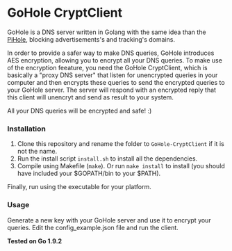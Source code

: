 # GoHole CryptClient

GoHole is a DNS server written in Golang with the same idea than the [PiHole](https://pi-hole.net), blocking advertisements's and tracking's domains.

In order to provide a safer way to make DNS queries, GoHole introduces AES encryption, allowing you to encrypt all your DNS queries. To make use of the encryption feeature, you need the GoHole CryptClient, which is basically a "proxy DNS server" that listen for unencrypted queries in your computer and then encrypts these queries to send the encrypted queries to your GoHole server. The server will respond with an encrypted reply that this client will unencryt and send as result to your system.

All your DNS queries will be encrypted and safe! :)

### Installation

1. Clone this repository and rename the folder to `GoHole-CryptClient` if it is not the name.
2. Run the install script `install.sh` to install all the dependencies.
3. Compile using Makefile (`make`). Or run `make install` to install (you should have included your $GOPATH/bin to your $PATH).

Finally, run using the executable for your platform.

### Usage

Generate a new key with your GoHole server and use it to encrypt your queries. Edit the config_example.json file and run the client.

**Tested on Go 1.9.2**
